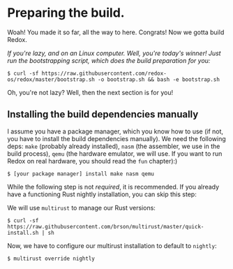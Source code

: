 Preparing the build.
====================

Woah! You made it so far, all the way to here. Congrats! Now we gotta build Redox.

_If you're lazy, and on an Linux computer. Well, you're today's winner! Just run the bootstrapping script, which does the build preparation for you:_

```
$ curl -sf https://raw.githubusercontent.com/redox-os/redox/master/bootstrap.sh -o bootstrap.sh && bash -e bootstrap.sh
```

Oh, you're not lazy? Well, then the next section is for you!

Installing the build dependencies manually
------------------------------------------


I assume you have a package manager, which you know how to use (if not, you have to install the build dependencies manually). We need the following deps: `make` (probably already installed), `nasm` (the assembler, we use in the build process), `qemu` (the hardware emulator, we will use. If you want to run Redox on real hardware, you should read the `fun` chapter):)

```
$ [your package manager] install make nasm qemu
```

While the following step is not _required_, it is recommended. If you already have a functioning Rust nightly installation, you can skip this step:

We will use `multirust` to manage our Rust versions:

```
$ curl -sf https://raw.githubusercontent.com/brson/multirust/master/quick-install.sh | sh
```

Now, we have to configure our multirust installation to default to `nightly`:

```
$ multirust override nightly
```
